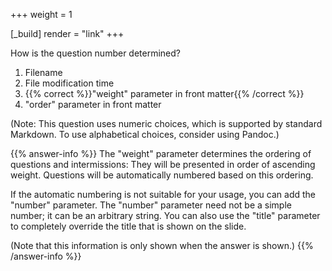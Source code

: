 +++
weight = 1

[_build]
render = "link"
+++

How is the question number determined?

1. Filename
2. File modification time
3. {{% correct %}}"weight" parameter in front matter{{% /correct %}}
4. "order" parameter in front matter

(Note: This question uses numeric choices, which is supported by standard Markdown. To use alphabetical choices, consider using Pandoc.)

{{% answer-info %}}
The "weight" parameter determines the ordering of questions and intermissions: They will be presented in order of ascending weight. Questions will be automatically numbered based on this ordering.

If the automatic numbering is not suitable for your usage, you can add the "number" parameter. The "number" parameter need not be a simple number; it can be an arbitrary string. You can also use the "title" parameter to completely override the title that is shown on the slide.

(Note that this information is only shown when the answer is shown.)
{{% /answer-info %}}
